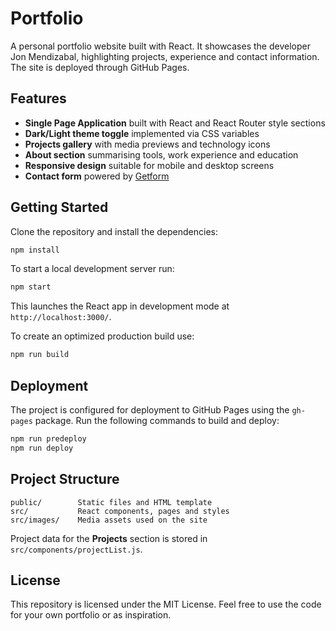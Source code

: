 # Portfolio

A personal portfolio website built with React. It showcases the developer Jon Mendizabal, highlighting projects, experience and contact information. The site is deployed through GitHub Pages.

## Features

- **Single Page Application** built with React and React Router style sections
- **Dark/Light theme toggle** implemented via CSS variables
- **Projects gallery** with media previews and technology icons
- **About section** summarising tools, work experience and education
- **Responsive design** suitable for mobile and desktop screens
- **Contact form** powered by [Getform](https://getform.io/)

## Getting Started

Clone the repository and install the dependencies:

```bash
npm install
```

To start a local development server run:

```bash
npm start
```

This launches the React app in development mode at `http://localhost:3000/`.

To create an optimized production build use:

```bash
npm run build
```

## Deployment

The project is configured for deployment to GitHub Pages using the `gh-pages` package. Run the following commands to build and deploy:

```bash
npm run predeploy
npm run deploy
```

## Project Structure

```
public/        Static files and HTML template
src/           React components, pages and styles
src/images/    Media assets used on the site
```

Project data for the **Projects** section is stored in `src/components/projectList.js`.

## License

This repository is licensed under the MIT License. Feel free to use the code for your own portfolio or as inspiration.

